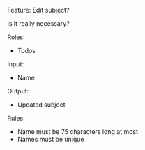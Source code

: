 Feature: Edit subject?

Is it really necessary?

Roles:
- Todos

Input:
- Name

Output:
- Updated subject

Rules:
- Name must be 75 characters long at most
- Names must be unique